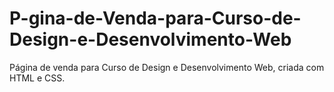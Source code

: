 # P-gina-de-Venda-para-Curso-de-Design-e-Desenvolvimento-Web
Página de venda para Curso de Design e Desenvolvimento Web, criada com HTML e CSS.
